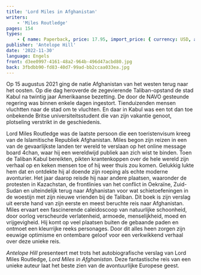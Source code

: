 ```yaml
---
title: 'Lord Miles in Afghanistan'
writers:
    - 'Miles Routledge'
pages: 154
types:
    - { name: Paperback, price: 17.95, import_price: { currency: USD, amount: 15.91 }, isbn: 978-1-956887-53-2 }
publisher: 'Antelope Hill'
date: '2022-11-30'
language: Engels
front: d3ee0997-4161-48a2-964b-496d47acbd80.jpg
back: 3fbdbb90-fd83-40d7-99ad-bb2ccaa033ea.jpg
---
```


Op 15 augustus 2021 ging de natie Afghanistan van het westen terug naar het oosten. Op die dag heroverde de zegevierende Taliban-opstand de stad Kabul na twintig jaar Amerikaanse bezetting. De door de NAVO gesteunde regering was binnen enkele dagen ingestort. Tienduizenden mensen vluchtten naar de stad om te vluchten. En daar in Kabul was een tot dan toe onbekende Britse universiteitsstudent die van zijn vakantie genoot, plotseling verstrikt in de geschiedenis. 
 
Lord Miles Routledge was de laatste persoon die een toeristenvisum kreeg van de Islamitische Republiek Afghanistan. Miles begon zijn reizen in een van de gevaarlijkste landen ter wereld te verslaan op het online message board 4chan, waar hij een wereldwijd publiek aan zich wist te binden. Toen de Taliban Kabul bereikten, pikten krantenkoppen over de hele wereld zijn verhaal op en keken mensen toe of hij weer thuis zou komen. Gelukkig lukte hem dat en ontdekte hij al doende zijn roeping als echte moderne avonturier. Het jaar daarop reisde hij naar andere plaatsen, waaronder de protesten in Kazachstan, de frontlinies van het conflict in Oekraïne, Zuid-Sudan en uiteindelijk terug naar Afghanistan voor wat schietoefeningen in de woestijn met zijn nieuwe vrienden bij de Taliban. Dit boek is zijn verslag uit eerste hand van zijn eerste en meest beruchte reis naar Afghanistan. Miles ervaart een fascinerende caleidoscoop van natuurlijke schoonheid, door oorlog verscheurde verlatenheid, armoede, menselijkheid, moed en vrijgevigheid. Hij komt op veel plaatsen buiten de gebaande paden en ontmoet een kleurrijke reeks personages. Door dit alles heen zorgen zijn eeuwige optimisme en ontembare geloof voor een verkwikkend verhaal over deze unieke reis. 
 
*Antelope Hill* presenteert met trots het autobiografische verslag van Lord Miles Routledge, *Lord Miles in Afghanistan*. Deze fantastische reis van een unieke auteur laat het beste zien van de avontuurlijke Europese geest.
